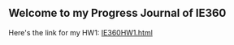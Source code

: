 ## Welcome to my Progress Journal of IE360

Here's the link for my HW1: [IE360HW1.html](https://github.com/BU-IE-360/spring24-AfacanIlyada/blob/main/IE360HW1.html)
